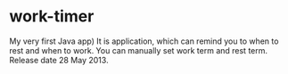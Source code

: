 # work-timer

My very first Java app)
It is application, which can remind you to when to rest and when to work. You can manually set work term and rest term.
Release date 28 May 2013.
